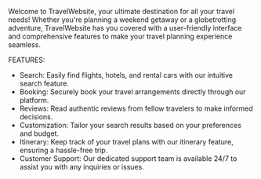 Welcome to TravelWebsite, your ultimate destination for all your travel needs! Whether you're planning a weekend getaway or a globetrotting adventure,
TravelWebsite has you covered with a user-friendly interface and comprehensive features to make your travel planning experience seamless.

FEATURES:
* Search: Easily find flights, hotels, and rental cars with our intuitive search feature.
* Booking: Securely book your travel arrangements directly through our platform.
* Reviews: Read authentic reviews from fellow travelers to make informed decisions.
* Customization: Tailor your search results based on your preferences and budget.
* Itinerary: Keep track of your travel plans with our itinerary feature, ensuring a hassle-free trip.
* Customer Support: Our dedicated support team is available 24/7 to assist you with any inquiries or issues.
